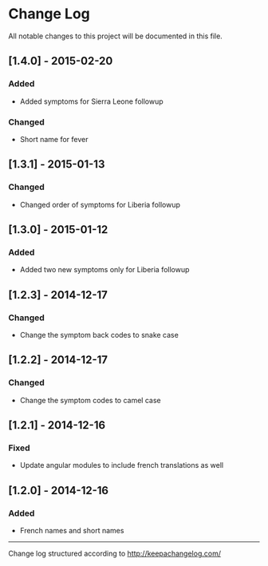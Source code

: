 # Change Log

All notable changes to this project will be documented in this file.

## [1.4.0] - 2015-02-20
### Added
- Added symptoms for Sierra Leone followup

### Changed
- Short name for fever

## [1.3.1] - 2015-01-13
### Changed
- Changed order of symptoms for Liberia followup

## [1.3.0] - 2015-01-12
### Added
- Added two new symptoms only for Liberia followup

## [1.2.3] - 2014-12-17
### Changed
- Change the symptom back codes to  snake case

## [1.2.2] - 2014-12-17
### Changed
- Change the symptom codes to camel case

## [1.2.1] - 2014-12-16
### Fixed
- Update angular modules to include french translations as well

## [1.2.0] - 2014-12-16
### Added
- French names and short names

- - -

Change log structured according to http://keepachangelog.com/
